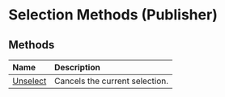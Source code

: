 
# Selection Methods (Publisher)

## Methods



|**Name**|**Description**|
|:-----|:-----|
| [Unselect](08290d5a-f349-6ec1-582c-3e30df8b9230.md)|Cancels the current selection.|
